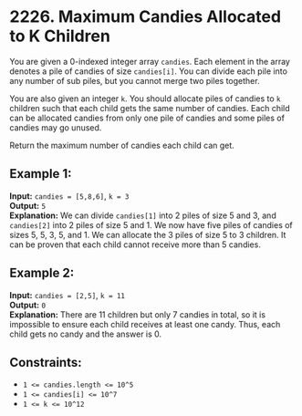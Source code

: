 # 2226. Maximum Candies Allocated to K Children

You are given a 0-indexed integer array `candies`. Each element in the array denotes a pile of candies of size `candies[i]`. You can divide each pile into any number of sub piles, but you cannot merge two piles together.

You are also given an integer `k`. You should allocate piles of candies to `k` children such that each child gets the same number of candies. Each child can be allocated candies from only one pile of candies and some piles of candies may go unused.

Return the maximum number of candies each child can get.

## Example 1:

**Input:** `candies = [5,8,6]`, `k = 3`  
**Output:** `5`  
**Explanation:** We can divide `candies[1]` into 2 piles of size 5 and 3, and `candies[2]` into 2 piles of size 5 and 1. We now have five piles of candies of sizes 5, 5, 3, 5, and 1. We can allocate the 3 piles of size 5 to 3 children. It can be proven that each child cannot receive more than 5 candies.

## Example 2:

**Input:** `candies = [2,5]`, `k = 11`  
**Output:** `0`  
**Explanation:** There are 11 children but only 7 candies in total, so it is impossible to ensure each child receives at least one candy. Thus, each child gets no candy and the answer is 0.

## Constraints:

- `1 <= candies.length <= 10^5`
- `1 <= candies[i] <= 10^7`
- `1 <= k <= 10^12`
